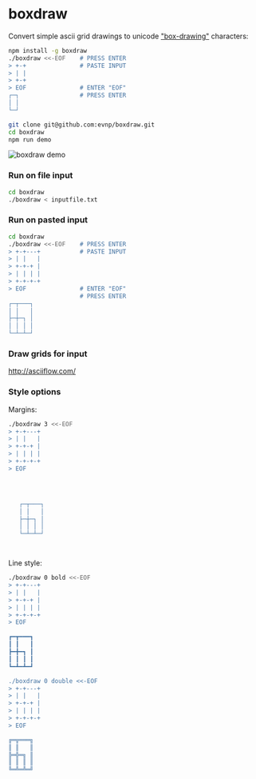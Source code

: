 # boxdraw

Convert simple ascii grid drawings to unicode ["box-drawing"](https://en.wikipedia.org/wiki/Box-drawing_character "wikipedia box-drawing characters") characters:


```sh
npm install -g boxdraw
./boxdraw <<-EOF    # PRESS ENTER
> +-+               # PASTE INPUT
> | |
> +-+
> EOF               # ENTER "EOF"
┌─┐                 # PRESS ENTER
│ │
└─┘
```

```sh
git clone git@github.com:evnp/boxdraw.git
cd boxdraw
npm run demo
```

![boxdraw demo](https://raw.githubusercontent.com/evnp/boxdraw/main/boxdraw.png "boxdraw demo")

### Run on file input

```sh
cd boxdraw
./boxdraw < inputfile.txt
```

### Run on pasted input

```sh
cd boxdraw
./boxdraw <<-EOF    # PRESS ENTER
> +-+---+           # PASTE INPUT
> | |   |
> +-+-+ |
> | | | |
> +-+-+-+
> EOF               # ENTER "EOF"
                    # PRESS ENTER
┌─┬───┐
│ │   │
├─┼─┐ │
│ │ │ │
└─┴─┴─┘

```

### Draw grids for input

http://asciiflow.com/

### Style options

Margins:

```sh
./boxdraw 3 <<-EOF
> +-+---+
> | |   |
> +-+-+ |
> | | | |
> +-+-+-+
> EOF




   ┌─┬───┐
   │ │   │
   ├─┼─┐ │
   │ │ │ │
   └─┴─┴─┘




```

Line style:

```sh
./boxdraw 0 bold <<-EOF
> +-+---+
> | |   |
> +-+-+ |
> | | | |
> +-+-+-+
> EOF

┏━┳━━━┓
┃ ┃   ┃
┣━╋━┓ ┃
┃ ┃ ┃ ┃
┗━┻━┻━┛

./boxdraw 0 double <<-EOF
> +-+---+
> | |   |
> +-+-+ |
> | | | |
> +-+-+-+
> EOF

╔═╦═══╗
║ ║   ║
╠═╬═╗ ║
║ ║ ║ ║
╚═╩═╩═╝

```
